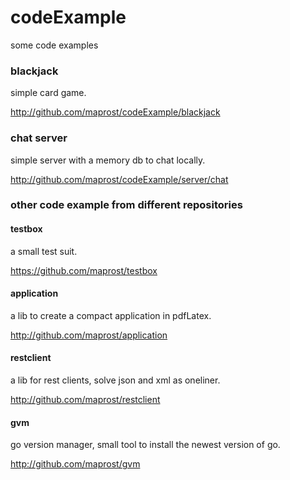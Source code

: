 # codeExample
some code examples

### blackjack

simple card game.

 http://github.com/maprost/codeExample/blackjack


### chat server

simple server with a memory db to chat locally.

 http://github.com/maprost/codeExample/server/chat


### other code example from different repositories

#### testbox

a small test suit.

https://github.com/maprost/testbox

#### application

a lib to create a compact application in pdfLatex.

http://github.com/maprost/application

#### restclient

a lib for rest clients, solve json and xml as oneliner.

http://github.com/maprost/restclient

#### gvm

go version manager, small tool to install the newest version of go.

http://github.com/maprost/gvm


